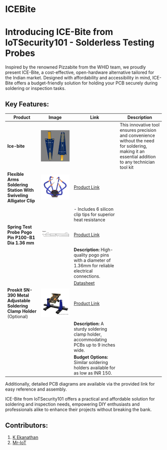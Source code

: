 # ICEBite

# Introducing ICE-Bite from IoTSecurity101 - Solderless Testing Probes

Inspired by the renowned Pizzabite from the WHID team, we proudly present ICE-Bite, a cost-effective, open-hardware alternative tailored for the Indian market. Designed with affordability and accessibility in mind, ICE-Bite offers a budget-friendly solution for holding your PCB securely during soldering or inspection tasks.

## Key Features:

| **Product**                                                                                                  | **Image**                                                                                                            | **Link**                                                                                          | Description | 
|--------------------------------------------------------------------------------------------------------------|----------------------------------------------------------------------------------------------------------------------|-------------------------------------------------------------------------------------------------------|-------------------------------------------------------------------------------------------------------|
| **Ice-bite**  | <img src="images/icebite-2.PNG" align="center" width="100" height="100" />    | |  This innovative tool ensures precision and convenience without the need for soldering, making it an essential addition to any technician tool kit |
| **Flexible Arms Soldering Station With Swiveling Alligator Clip**                                            | ![](/images/1.webp)                                                                                                  | [Product Link](https://robu.in/product/six-flexible6-arm-soldering-station-wo-usb-fan/)               |
|                                                                                                              |                                                                                                                                                            |
|                                                                                                              |                                                                                                                      | - Includes 6 silicon clip tips for superior heat resistance                                           |
| **Spring Test Probe Pogo Pin P100-B1 Dia 1.36 mm**                                                           | ![](/images/springtestprobe.PNG)                                                                                      | [Product Link](https://www.farnell.com/datasheets/3968496.pdf)                                        |
|                                                                                                              |                                                                                                                      | **Description:** High-quality pogo pins with a diameter of 1.36mm for reliable electrical connections. |
|                                                                                                              |                                                                                                                      | [Datasheet](https://www.farnell.com/datasheets/3968496.pdf)                                           |
| **Proskit SN-390 Metal Adjustable Soldering Clamp Holder** (Optional)                                        | ![](/images/pcb-holder.jpg)                                                                                          | [Product Link](https://www.amazon.in/Proskit-SN-390-Adjustable-Soldering-Multicolour/dp/B07JKLC61F?th=1) |
|                                                                                                              |                                                                                                                      | **Description:** A sturdy soldering clamp holder, accommodating PCBs up to 9 inches wide.             |
|                                                                                                              |                                                                                                                      | **Budget Options:** Similar soldering holders available for as low as INR 150.                         |


Additionally, detailed PCB diagrams are available via the provided link for easy reference and assembly.

ICE-Bite from IoTSecurity101 offers a practical and affordable solution for soldering and inspection needs, empowering DIY enthusiasts and professionals alike to enhance their projects without breaking the bank.


## Contributors:
1. [K Ekanathan](https://github.com/kekanath)
2. [Mr-IoT](https://github.com/V33RU)
